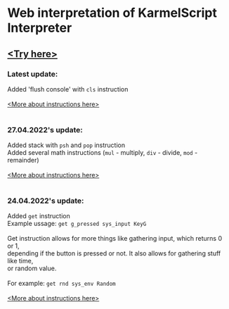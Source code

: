 # Web interpretation of KarmelScript Interpreter
## [\<Try here\>](https://karmydev.github.io/WebLab/)

### Latest update:
Added 'flush console' with `cls` instruction
<br>
<br>[\<More about instructions here\>](https://karmydev.github.io/WebLab/help.html)
<br>
<br>
### 27.04.2022's update:
Added stack with `psh` and `pop` instruction
<br>Added several math instructions (`mul` - multiply, `div` - divide, `mod` - remainder)
<br>
<br>[\<More about instructions here\>](https://karmydev.github.io/WebLab/help.html)
<br>
<br>
### 24.04.2022's update:
Added `get` instruction
<br>Example ussage: `get g_pressed sys_input KeyG`
<br>
<br>Get instruction allows for more things like gathering input, which returns 0 or 1,
<br>depending if the button is pressed or not. It also allows for gathering stuff like time,
<br>or random value.
<br>
<br>For example: `get rnd sys_env Random`
<br>
<br>[\<More about instructions here\>](https://karmydev.github.io/WebLab/help.html)
